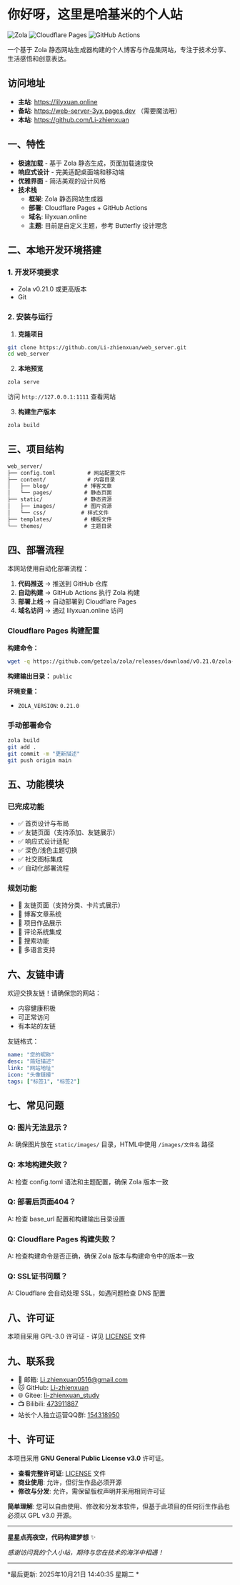 # 你好呀，这里是哈基米的个人站

![Zola](https://img.shields.io/badge/Zola-静态网站生成器-FF7E0D)
![Cloudflare Pages](https://img.shields.io/badge/Cloudflare-Pages部署-F6820F)
![GitHub Actions](https://img.shields.io/badge/GitHub-Actions自动化部署-2088FF)

一个基于 Zola 静态网站生成器构建的个人博客与作品集网站，专注于技术分享、生活感悟和创意表达。


## 访问地址
- **主站**: https://lilyxuan.online
- **备站**: https://web-server-3yx.pages.dev （需要魔法哦）
- **本站**: https://github.com/Li-zhienxuan



## 一、特性

-  **极速加载** - 基于 Zola 静态生成，页面加载速度快
-  **响应式设计** - 完美适配桌面端和移动端
-  **优雅界面** - 简洁美观的设计风格
-  **技术栈**
    - **框架**: Zola 静态网站生成器
    - **部署**: Cloudflare Pages + GitHub Actions
    - **域名**: lilyxuan.online
    - **主题**: 目前是自定义主题，参考 Butterfly 设计理念

## 二、本地开发环境搭建

### 1. 开发环境要求
- Zola v0.21.0 或更高版本
- Git

### 2. 安装与运行

1. **克隆项目**
```bash
git clone https://github.com/Li-zhienxuan/web_server.git
cd web_server
```

2. **本地预览**
```bash
zola serve
```
访问 `http://127.0.0.1:1111` 查看网站

3. **构建生产版本**
```bash
zola build
```

## 三、项目结构

```md
web_server/
├── config.toml          # 网站配置文件
├── content/             # 内容目录
│   ├── blog/           # 博客文章
│   └── pages/          # 静态页面
├── static/             # 静态资源
│   ├── images/         # 图片资源
│   └── css/           # 样式文件
├── templates/          # 模板文件
└── themes/             # 主题目录
```

## 四、部署流程

本网站使用自动化部署流程：

1. **代码推送** → 推送到 GitHub 仓库
2. **自动构建** → GitHub Actions 执行 Zola 构建
3. **部署上线** → 自动部署到 Cloudflare Pages
4. **域名访问** → 通过 lilyxuan.online 访问

### Cloudflare Pages 构建配置

**构建命令：**
```bash
wget -q https://github.com/getzola/zola/releases/download/v0.21.0/zola-v0.21.0-x86_64-unknown-linux-gnu.tar.gz && tar xzf zola-v0.21.0-x86_64-unknown-linux-gnu.tar.gz && ./zola build
```

**构建输出目录：** `public`

**环境变量：**
- `ZOLA_VERSION`: `0.21.0`

### 手动部署命令
```bash
zola build
git add .
git commit -m "更新描述"
git push origin main
```

## 五、功能模块

### 已完成功能
- ✅ 首页设计与布局
- ✅ 友链页面（支持添加、友链展示）
- ✅ 响应式设计适配
- ✅ 深色/浅色主题切换
- ✅ 社交图标集成
- ✅ 自动化部署流程

### 规划功能
- 🔄  友链页面（支持分类、卡片式展示）
- 🔄 博客文章系统
- 🔄 项目作品展示
- 🔄 评论系统集成
- 🔄 搜索功能
- 🔄 多语言支持


## 六、友链申请

欢迎交换友链！请确保您的网站：
- 内容健康积极
- 可正常访问
- 有本站的友链

友链格式：
```yaml
name: "您的昵称"
desc: "简短描述"
link: "网站地址"
icon: "头像链接"
tags: ["标签1", "标签2"]
```

## 七、常见问题

### Q: 图片无法显示？
A: 确保图片放在 `static/images/` 目录，HTML中使用 `/images/文件名` 路径

### Q: 本地构建失败？
A: 检查 config.toml 语法和主题配置，确保 Zola 版本一致

### Q: 部署后页面404？
A: 检查 base_url 配置和构建输出目录设置

### Q: Cloudflare Pages 构建失败？
A: 检查构建命令是否正确，确保 Zola 版本与构建命令中的版本一致

### Q: SSL证书问题？
A: Cloudflare 会自动处理 SSL，如遇问题检查 DNS 配置

## 八、许可证

本项目采用 GPL-3.0 许可证 - 详见 [LICENSE](https://github.com/Li-zhienxuan/web_server/blob/main/LICENSE) 文件

## 九、联系我

- 📧 邮箱: Li.zhienxuan0516@gmail.com
- 🐱 GitHub: [Li-zhienxuan](https://github.com/Li-zhienxuan)
- 🌐 Gitee: [li-zhienxuan_study](https://gitee.com/li-zhienxuan_study)
- 📺 Bilibili: [473911887](https://space.bilibili.com/473911887)
- 站长个人独立运营QQ群: [154318950](https://gitee.com/li-zhienxuan_study/image/raw/master/image/QQ_Group.png)


## 十、许可证

本项目采用 **GNU General Public License v3.0** 许可证。

- **查看完整许可证**: [LICENSE](LICENSE) 文件
- **商业使用**: 允许，但衍生作品必须开源
- **修改与分发**: 允许，需保留版权声明并采用相同许可证

**简单理解**: 您可以自由使用、修改和分发本软件，但基于此项目的任何衍生作品也必须以 GPL v3.0 开源。

---

**星星点亮夜空，代码构建梦想** ✨

*感谢访问我的个人小站，期待与您在技术的海洋中相遇！*

---

*最后更新: 2025年10月21日 14:40:35 星期二 *
